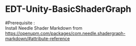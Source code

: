 # EDT-Unity-BasicShaderGraph

#Prerequisite :
<br>Install Needle Shader Markdown from https://openupm.com/packages/com.needle.shadergraph-markdown/#attribute-reference


